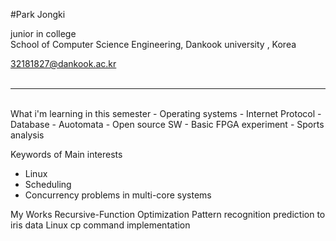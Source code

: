 
#Park Jongki

junior in college <br>
School of Computer Science Engineering, Dankook university , Korea <br>

32181827@dankook.ac.kr <br><br>
***
<br>
What i'm learning in this semester
- Operating systems
- Internet Protocol
- Database
- Auotomata
- Open source SW 
- Basic FPGA experiment
- Sports analysis

Keywords of Main interests
- Linux 
- Scheduling
- Concurrency problems in multi-core systems


My Works
Recursive-Function Optimization
Pattern recognition prediction to iris data
Linux cp command implementation
